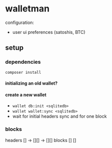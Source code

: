 walletman
===========


configuration:
 - user ui preferences (satoshis, BTC)


## setup

### dependencies

    composer install

#### initializing an old wallet?

#### create a new wallet

 * `wallet db:init <sqlitedb>`
 * `wallet wallet:sync <sqlitedb>`
 * wait for initial headers sync and for one block

### blocks

headers  []  ->  [][]  ->  [][]
blocks   []      []
